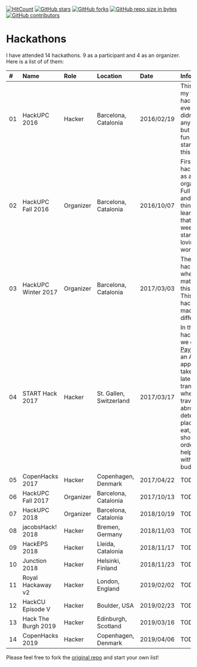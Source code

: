 [![HitCount](http://hits.dwyl.io/AlbertSuarez/hackathons.svg)](http://hits.dwyl.io/AlbertSuarez/hackathons)
[![GitHub stars](https://img.shields.io/github/stars/AlbertSuarez/hackathons.svg)](https://GitHub.com/AlbertSuarez/hackathons/stargazers/)
[![GitHub forks](https://img.shields.io/github/forks/AlbertSuarez/hackathons.svg)](https://GitHub.com/AlbertSuarez/hackathons/network/)
[![GitHub repo size in bytes](https://img.shields.io/github/repo-size/AlbertSuarez/hackathons.svg)](https://github.com/AlbertSuarez/hackathons)
[![GitHub contributors](https://img.shields.io/github/contributors/AlbertSuarez/hackathons.svg)](https://GitHub.com/AlbertSuarez/hackathons/graphs/contributors/)

# Hackathons

I have attended 14 hackathons. 9 as a participant and 4 as an organizer. Here is a list of of them:

| #  | Name                | Role       | Location                 | Date        | Info  |
| :- |:------------------- |:---------- |:------------------------ | :---------- | :---- |
| 01 | HackUPC 2016        | Hacker     | Barcelona, Catalonia     | 2016/02/19  | This was my first hackathon ever. We didn't make any project but it was fun for starting in this world.  |
| 02 | HackUPC Fall 2016   | Organizer  | Barcelona, Catalonia     | 2016/10/07  | First hackathon as an organizer. Full stress and a lot of things I learnt from that weekend. I started loving this world. |
| 03 | HackUPC Winter 2017 | Organizer  | Barcelona, Catalonia     | 2017/03/03  | The hackathon where I matured in this field. This hackathons made a difference.  |
| 04 | START Hack 2017     | Hacker     | St. Gallen, Switzerland  | 2017/03/17  | In this hackathon we did [PayTrack](https://devpost.com/software/paytrack), an Android app which takes your latest transactions when traveling abroad to determine places to eat, visit, shop.. in order to help you with your budget.  |
| 05 | CopenHacks 2017     | Hacker     | Copenhagen, Denmark      | 2017/04/22  | TODO  |
| 06 | HackUPC Fall 2017   | Organizer  | Barcelona, Catalonia     | 2017/10/13  | TODO  |
| 07 | HackUPC 2018        | Organizer  | Barcelona, Catalonia     | 2018/10/19  | TODO  |
| 08 | jacobsHack! 2018    | Hacker     | Bremen, Germany          | 2018/11/03  | TODO  |
| 09 | HackEPS 2018        | Hacker     | Lleida, Catalonia        | 2018/11/17  | TODO  |
| 10 | Junction 2018       | Hacker     | Helsinki, Finland        | 2018/11/23  | TODO  |
| 11 | Royal Hackaway v2   | Hacker     | London, England          | 2019/02/02  | TODO  |
| 12 | HackCU Episode V    | Hacker     | Boulder, USA             | 2019/02/23  | TODO  |
| 13 | Hack The Burgh 2019 | Hacker     | Edinburgh, Scotland      | 2019/03/16  | TODO  |
| 14 | CopenHacks 2019     | Hacker     | Copenhagen, Denmark      | 2019/04/06  | TODO  |

Please feel free to fork the [original repo](https://github.com/abdulajet/hackathons) and start your own list!
